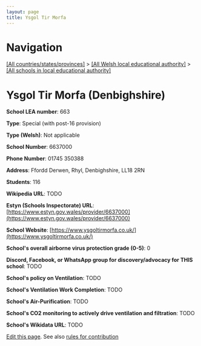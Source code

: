 ```yaml
---
layout: page
title: Ysgol Tir Morfa
---
```

# Navigation

[[All countries/states/provinces]](../../..) > [[All Welsh local educational authority]](../..) > [[All schools in local educational authority]](..)

# Ysgol Tir Morfa (Denbighshire)

**School LEA number**: 663

**Type**: Special (with post-16 provision)

**Type (Welsh)**: Not applicable

**School Number**: 6637000

**Phone Number**: 01745 350388

**Address**: Ffordd Derwen, Rhyl, Denbighshire, LL18 2RN

**Students**: 116

**Wikipedia URL**: TODO

**Estyn (Schools Inspectorate) URL**: [https://www.estyn.gov.wales/provider/6637000](https://www.estyn.gov.wales/provider/6637000)

**School Website**: [https://www.ysgoltirmorfa.co.uk/](https://www.ysgoltirmorfa.co.uk/)

**School's overall airborne virus protection grade (0-5)**: 0

**Discord, Facebook, or WhatsApp group for discovery/advocacy for THIS school**: TODO

**School's policy on Ventilation**: TODO

**School's Ventilation Work Completion**: TODO

**School's Air-Purification**: TODO

**School's CO2 monitoring to actively drive ventilation and filtration**: TODO

**School's Wikidata URL**: TODO




[Edit this page](https://github.com/ventilate-schools/Wales/edit/prif/./Denbighshire/Ysgol_Tir_Morfa.md). See also [rules for contribution](../../../contribution-rules/)